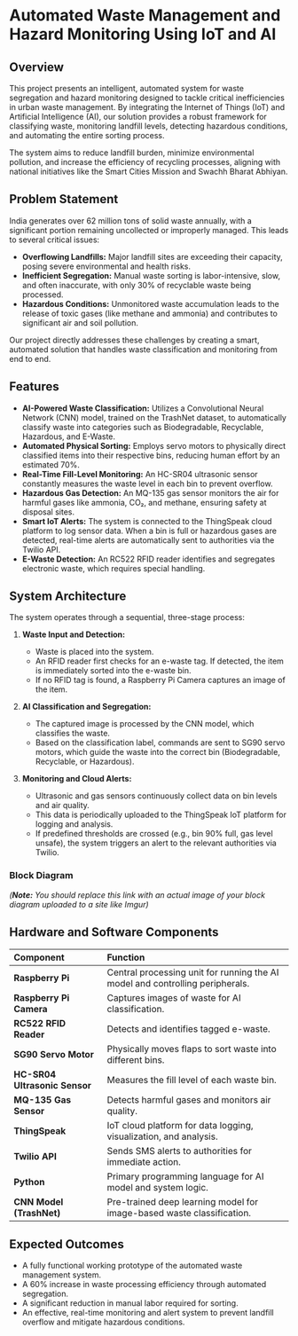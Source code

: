 # Automated Waste Management and Hazard Monitoring Using IoT and AI

## Overview

This project presents an intelligent, automated system for waste segregation and hazard monitoring designed to tackle critical inefficiencies in urban waste management. By integrating the Internet of Things (IoT) and Artificial Intelligence (AI), our solution provides a robust framework for classifying waste, monitoring landfill levels, detecting hazardous conditions, and automating the entire sorting process.

The system aims to reduce landfill burden, minimize environmental pollution, and increase the efficiency of recycling processes, aligning with national initiatives like the Smart Cities Mission and Swachh Bharat Abhiyan.

## Problem Statement

India generates over 62 million tons of solid waste annually, with a significant portion remaining uncollected or improperly managed. This leads to several critical issues:
*   **Overflowing Landfills:** Major landfill sites are exceeding their capacity, posing severe environmental and health risks.
*   **Inefficient Segregation:** Manual waste sorting is labor-intensive, slow, and often inaccurate, with only 30% of recyclable waste being processed.
*   **Hazardous Conditions:** Unmonitored waste accumulation leads to the release of toxic gases (like methane and ammonia) and contributes to significant air and soil pollution.

Our project directly addresses these challenges by creating a smart, automated solution that handles waste classification and monitoring from end to end.

## Features

*   **AI-Powered Waste Classification:** Utilizes a Convolutional Neural Network (CNN) model, trained on the TrashNet dataset, to automatically classify waste into categories such as Biodegradable, Recyclable, Hazardous, and E-Waste.
*   **Automated Physical Sorting:** Employs servo motors to physically direct classified items into their respective bins, reducing human effort by an estimated 70%.
*   **Real-Time Fill-Level Monitoring:** An HC-SR04 ultrasonic sensor constantly measures the waste level in each bin to prevent overflow.
*   **Hazardous Gas Detection:** An MQ-135 gas sensor monitors the air for harmful gases like ammonia, CO₂, and methane, ensuring safety at disposal sites.
*   **Smart IoT Alerts:** The system is connected to the ThingSpeak cloud platform to log sensor data. When a bin is full or hazardous gases are detected, real-time alerts are automatically sent to authorities via the Twilio API.
*   **E-Waste Detection:** An RC522 RFID reader identifies and segregates electronic waste, which requires special handling.

## System Architecture

The system operates through a sequential, three-stage process:

1.  **Waste Input and Detection:**
    *   Waste is placed into the system.
    *   An RFID reader first checks for an e-waste tag. If detected, the item is immediately sorted into the e-waste bin.
    *   If no RFID tag is found, a Raspberry Pi Camera captures an image of the item.

2.  **AI Classification and Segregation:**
    *   The captured image is processed by the CNN model, which classifies the waste.
    *   Based on the classification label, commands are sent to SG90 servo motors, which guide the waste into the correct bin (Biodegradable, Recyclable, or Hazardous).

3.  **Monitoring and Cloud Alerts:**
    *   Ultrasonic and gas sensors continuously collect data on bin levels and air quality.
    *   This data is periodically uploaded to the ThingSpeak IoT platform for logging and analysis.
    *   If predefined thresholds are crossed (e.g., bin 90% full, gas level unsafe), the system triggers an alert to the relevant authorities via Twilio.

### Block Diagram

 
*(**Note:** You should replace this link with an actual image of your block diagram uploaded to a site like Imgur)*

## Hardware and Software Components

| Component | Function |
| :--- | :--- |
| **Raspberry Pi** | Central processing unit for running the AI model and controlling peripherals. |
| **Raspberry Pi Camera** | Captures images of waste for AI classification. |
| **RC522 RFID Reader** | Detects and identifies tagged e-waste. |
| **SG90 Servo Motor** | Physically moves flaps to sort waste into different bins. |
| **HC-SR04 Ultrasonic Sensor**| Measures the fill level of each waste bin. |
| **MQ-135 Gas Sensor** | Detects harmful gases and monitors air quality. |
| **ThingSpeak** | IoT cloud platform for data logging, visualization, and analysis. |
| **Twilio API** | Sends SMS alerts to authorities for immediate action. |
| **Python** | Primary programming language for AI model and system logic. |
| **CNN Model (TrashNet)** | Pre-trained deep learning model for image-based waste classification. |

## Expected Outcomes

*   A fully functional working prototype of the automated waste management system.
*   A 60% increase in waste processing efficiency through automated segregation.
*   A significant reduction in manual labor required for sorting.
*   An effective, real-time monitoring and alert system to prevent landfill overflow and mitigate hazardous conditions.


